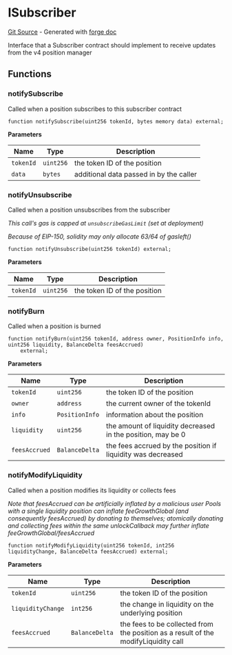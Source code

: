 # ISubscriber
[Git Source](https://github.com/uniswap/v4-periphery/blob/ea2bf2e1ba6863bb809fc2ff791744f308c4a26d/src/interfaces/ISubscriber.sol) - Generated with [forge doc](https://book.getfoundry.sh/reference/forge/forge-doc)

Interface that a Subscriber contract should implement to receive updates from the v4 position manager


## Functions
### notifySubscribe

Called when a position subscribes to this subscriber contract


```solidity
function notifySubscribe(uint256 tokenId, bytes memory data) external;
```
**Parameters**

|Name|Type|Description|
|----|----|-----------|
|`tokenId`|`uint256`|the token ID of the position|
|`data`|`bytes`|additional data passed in by the caller|


### notifyUnsubscribe

Called when a position unsubscribes from the subscriber

*This call's gas is capped at `unsubscribeGasLimit` (set at deployment)*

*Because of EIP-150, solidity may only allocate 63/64 of gasleft()*


```solidity
function notifyUnsubscribe(uint256 tokenId) external;
```
**Parameters**

|Name|Type|Description|
|----|----|-----------|
|`tokenId`|`uint256`|the token ID of the position|


### notifyBurn

Called when a position is burned


```solidity
function notifyBurn(uint256 tokenId, address owner, PositionInfo info, uint256 liquidity, BalanceDelta feesAccrued)
    external;
```
**Parameters**

|Name|Type|Description|
|----|----|-----------|
|`tokenId`|`uint256`|the token ID of the position|
|`owner`|`address`|the current owner of the tokenId|
|`info`|`PositionInfo`|information about the position|
|`liquidity`|`uint256`|the amount of liquidity decreased in the position, may be 0|
|`feesAccrued`|`BalanceDelta`|the fees accrued by the position if liquidity was decreased|


### notifyModifyLiquidity

Called when a position modifies its liquidity or collects fees

*Note that feesAccrued can be artificially inflated by a malicious user
Pools with a single liquidity position can inflate feeGrowthGlobal (and consequently feesAccrued) by donating to themselves;
atomically donating and collecting fees within the same unlockCallback may further inflate feeGrowthGlobal/feesAccrued*


```solidity
function notifyModifyLiquidity(uint256 tokenId, int256 liquidityChange, BalanceDelta feesAccrued) external;
```
**Parameters**

|Name|Type|Description|
|----|----|-----------|
|`tokenId`|`uint256`|the token ID of the position|
|`liquidityChange`|`int256`|the change in liquidity on the underlying position|
|`feesAccrued`|`BalanceDelta`|the fees to be collected from the position as a result of the modifyLiquidity call|


